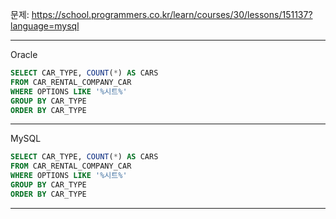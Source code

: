 문제: https://school.programmers.co.kr/learn/courses/30/lessons/151137?language=mysql

---

Oracle

```SQL
SELECT CAR_TYPE, COUNT(*) AS CARS
FROM CAR_RENTAL_COMPANY_CAR
WHERE OPTIONS LIKE '%시트%'
GROUP BY CAR_TYPE
ORDER BY CAR_TYPE
```

---

MySQL

```SQL
SELECT CAR_TYPE, COUNT(*) AS CARS
FROM CAR_RENTAL_COMPANY_CAR
WHERE OPTIONS LIKE '%시트%'
GROUP BY CAR_TYPE
ORDER BY CAR_TYPE
``` 

---

